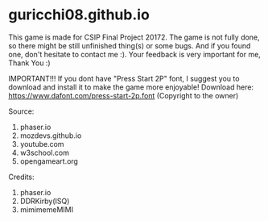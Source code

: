 # guricchi08.github.io

This game is made for CSIP Final Project 20172.
The game is not fully done, so there might be still unfinished thing(s) or some bugs. And if you found one, don't hesitate to contact me :).
Your feedback is very important for me, Thank You :)


IMPORTANT!!!
  If you dont have "Press Start 2P" font, I suggest you to download and install it to make the game more enjoyable! Download here: https://www.dafont.com/press-start-2p.font (Copyright to the owner)

Source:
  1. phaser.io
  2. mozdevs.github.io
  3. youtube.com
  4. w3school.com
  5. opengameart.org

Credits:
  1. phaser.io
  2. DDRKirby(ISQ)
  3. mimimemeMIMI
